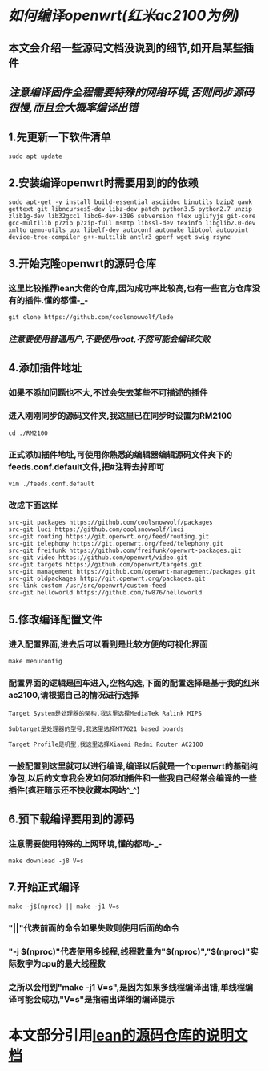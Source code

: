 # *如何编译openwrt(红米ac2100为例)*

## 本文会介绍一些源码文档没说到的细节,如开启某些插件
## *注意编译固件全程需要特殊的网络环境,否则同步源码很慢,而且会大概率编译出错*
## 1.先更新一下软件清单
```
sudo apt update
```

## 2.安装编译openwrt时需要用到的的依赖
```
sudo apt-get -y install build-essential asciidoc binutils bzip2 gawk gettext git libncurses5-dev libz-dev patch python3.5 python2.7 unzip zlib1g-dev lib32gcc1 libc6-dev-i386 subversion flex uglifyjs git-core gcc-multilib p7zip p7zip-full msmtp libssl-dev texinfo libglib2.0-dev xmlto qemu-utils upx libelf-dev autoconf automake libtool autopoint device-tree-compiler g++-multilib antlr3 gperf wget swig rsync
```

## 3.开始克隆openwrt的源码仓库
### 这里比较推荐lean大佬的仓库,因为成功率比较高,也有一些官方仓库没有的插件.懂的都懂-_-
```
git clone https://github.com/coolsnowwolf/lede 
```
### *注意要使用普通用户,不要使用root,不然可能会编译失败*

## 4.添加插件地址
### 如果不添加问题也不大,不过会失去某些不可描述的插件
### 进入刚刚同步的源码文件夹,我这里已在同步时设置为RM2100
```
cd ./RM2100
```
### 正式添加插件地址,可使用你熟悉的编辑器编辑源码文件夹下的feeds.conf.default文件,把#注释去掉即可
```
vim ./feeds.conf.default
```
### 改成下面这样
```
src-git packages https://github.com/coolsnowwolf/packages
src-git luci https://github.com/coolsnowwolf/luci
src-git routing https://git.openwrt.org/feed/routing.git
src-git telephony https://git.openwrt.org/feed/telephony.git
src-git freifunk https://github.com/freifunk/openwrt-packages.git
src-git video https://github.com/openwrt/video.git
src-git targets https://github.com/openwrt/targets.git
src-git management https://github.com/openwrt-management/packages.git
src-git oldpackages http://git.openwrt.org/packages.git
src-link custom /usr/src/openwrt/custom-feed
src-git helloworld https://github.com/fw876/helloworld
```

## 5.修改编译配置文件
### 进入配置界面,进去后可以看到是比较方便的可视化界面
```
make menuconfig
```
### 配置界面的逻辑是回车进入,空格勾选,下面的配置选择是基于我的红米ac2100,请根据自己的情况进行选择
```
Target System是处理器的架构,我这里选择MediaTek Ralink MIPS

Subtarget是处理器的型号,我这里选择MT7621 based boards

Target Profile是机型,我这里选择Xiaomi Redmi Router AC2100
```
### 一般配置到这里就可以进行编译,编译以后就是一个openwrt的基础纯净包,以后的文章我会发如何添加插件和一些我自己经常会编译的一些插件(疯狂暗示还不快收藏本网站^_^)

## 6.预下载编译要用到的源码
### 注意需要使用特殊的上网环境,懂的都动-_-
```
make download -j8 V=s
```
## 7.开始正式编译
```
make -j$(nproc) || make -j1 V=s
```
### "||"代表前面的命令如果失败则使用后面的命令
### "-j $(nproc)"代表使用多线程,线程数量为"$(nproc)","$(nproc)"实际数字为cpu的最大线程数
### 之所以会用到"make -j1 V=s",是因为如果多线程编译出错,单线程编译可能会成功,"V=s"是指输出详细的编译提示



# 本文部分引用<a href="https://github.com/coolsnowwolf/lede">lean的源码仓库的说明文档</a>





















